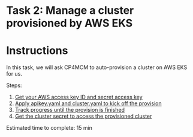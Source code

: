 # Task 2: Manage a cluster provisioned by AWS EKS

  Instructions
  ============

  In this task, we will ask CP4MCM to auto-provision a cluster on AWS EKS for us.

  Steps:

  1) [Get your AWS access key ID and secret access key](step1.md)
  2) [Apply apikey.yaml and cluster.yaml to kick off the provision](step2.md)
  3) [Track progress until the provision is finished](step3.md)
  4) [Get the cluster secret to access the provisioned cluster](step4.md)

  Estimated time to complete: 15 min
